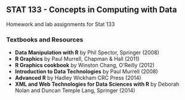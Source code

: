## STAT 133 - Concepts in Computing with Data

Homework and lab assignments for Stat 133

### Textbooks and Resources

- __Data Manipulation with R__ by Phil Spector, Springer (2008)
- __R Graphics__ by Paul Murrell, Chapman & Hall (2011)
- __R Graphics cookbook__ by Winston Chang, O'Reilly (2012)
- __Introduction to Data Technologies__ by Paul Murrell (2008)
- __Advanced R__ by Hadley Wickham CRC Press (2014)
- __XML and Web Technologies for Data Sciences with R__ by Deborah Nolan and Duncan Temple Lang, Springer (2014)
 
 
